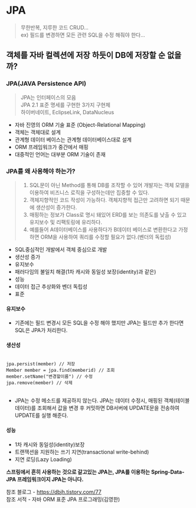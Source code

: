 # JPA

> 무한반복, 지루한 코드 CRUD...   
ex) 필드를 변경하면 모든 관련 SQL을 수정 해줘야 한다...  


## 객체를 자바 컬렉션에 저장 하듯이 DB에 저장할 순 없을까?

### JPA(JAVA Persistence API)
>JPA는 인터페이스의 모음   
JPA 2.1 표준 명세를 구현한 3가지 구현체   
하이버네이트, EclipseLink, DataNucleus
- 자바 진영의 ORM 기술 표준 (Object-Relational Mapping)
- 객체는 객체대로 설계
- 관계형 데이터 베이스는 관계형 데이터베이스대로 설계
- ORM 프레임워크가 중간에서 매핑
- 대중적인 언어는 대부분 ORM 기술이 존재

### JPA를 왜 사용해야 하는가?
> 1. SQL문이 아닌 Method를 통해 DB를 조작할 수 있어 개발자는 객체 모델을 이용하여 비즈니스 로직을 구성하는데만 집중할 수 있다.   
> 2. 객체지향적인 코드 작성이 가능하다. 객체지향적 접근만 고려하면 되기 때문에 생산성이 증가한다.   
> 3. 매핑하는 정보가 Class로 명시 돼있어 ERD를 보는 의존도를 낮출 수 있고 유지보수 및 리팩토링에 유리하다.   
> 4. 예를들어 A데이터베이스를 사용하다가 B데이터 베이스로 변환한다고 가정하면 ORM을 사용하여 쿼리를 수정할 필요가 없다.(벤더의 독립성)
- SQL중심적인 개발에서 객체 중심으로 개발
- 생산성 증가
- 유지보수
- 패러다임의 불일치 해결(1차 캐시와 동일성 보장(identity)과 같은)
- 성능
- 데이터 접근 추상화와 벤더 독립성
- 표준

#### 유지보수
- 기존에는 필드 변경시 모든 SQL을 수정 해야 했지만 JPA는 필드만 추가 한다면 SQL은 JPA가 처리한다.

#### 생산성
<pre>
<code>
jpa.persist(member) // 저장
Member member = jpa.find(memberid) // 조회
member.setName("변경할이름") // 수정
jpa.remove(member) // 삭제
</code>
</pre>
- JPA는 수정 메소드를 제공하지 않는다. JPA는 데이터 수정시, 매핑된 객체(테이블 데이터)를 조회해서 값을 변경 후 커밋하면 DB서버에 UPDATE문을 전송하여 UPDATE를 실행 해준다.

#### 성능
- 1차 캐시와 동일성(identity)보장
- 트랜잭션을 지원하는 쓰기 지연(transactional write-behind)
- 지연 로딩(Lazy Loading)

**스프링에서 흔히 사용하는 것으로 갈고있는 JPA는, JPA를 이용하는 Spring-Data-JPA 프레임워크이지 JPA는 아니다.**

참조 블로그 - https://dbjh.tistory.com/77   
참조 서적 - 자바 ORM 표준 JPA 프로그래밍(김영한)




